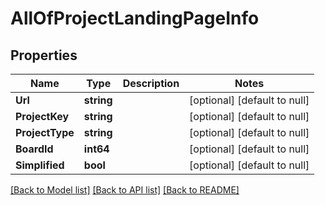 # AllOfProjectLandingPageInfo

## Properties
Name | Type | Description | Notes
------------ | ------------- | ------------- | -------------
**Url** | **string** |  | [optional] [default to null]
**ProjectKey** | **string** |  | [optional] [default to null]
**ProjectType** | **string** |  | [optional] [default to null]
**BoardId** | **int64** |  | [optional] [default to null]
**Simplified** | **bool** |  | [optional] [default to null]

[[Back to Model list]](../README.md#documentation-for-models) [[Back to API list]](../README.md#documentation-for-api-endpoints) [[Back to README]](../README.md)

